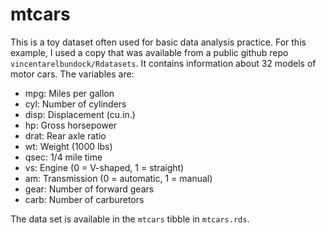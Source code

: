 # mtcars

This is a toy dataset often used for basic data analysis practice. For this example, I used a copy that was available from a public github repo `vincentarelbundock/Rdatasets`. It contains information about 32 models of motor cars. The variables are:

- mpg: Miles per gallon
- cyl: Number of cylinders
- disp: Displacement (cu.in.)
- hp: Gross horsepower
- drat: Rear axle ratio
- wt: Weight (1000 lbs)
- qsec: 1/4 mile time
- vs: Engine (0 = V-shaped, 1 = straight)
- am: Transmission (0 = automatic, 1 = manual)
- gear: Number of forward gears
- carb: Number of carburetors

The data set is available in the `mtcars` tibble in `mtcars.rds`.

